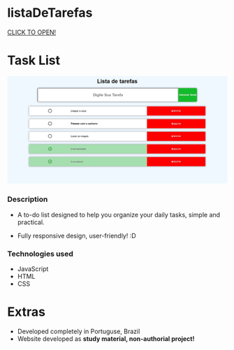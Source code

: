 # listaDeTarefas

 <a href="https://john-enes.github.io/listaDeTarefas/"> CLICK TO OPEN!</a>

# Task List 

<img src="img/page.jpg" alt="HOME PRINT" />


### Description

- A to-do list designed to help you organize your daily tasks, simple and practical.

- Fully responsive design, user-friendly! :D

### Technologies used

- JavaScript
- HTML 
- CSS

# Extras

- Developed completely in Portuguse, Brazil 
- Website developed as **study material, non-authorial project!**